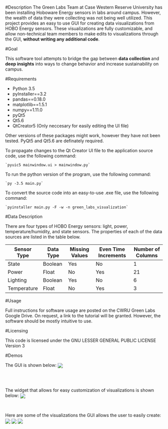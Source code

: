 #Description
The Green Labs Team at Case Western Reserve University has been installing Hoboware Energy sensors in labs around campus.
However, the wealth of data they were collecting was not being well utilized.
This project provides an easy to use GUI for creating data visualizations from HOBO Energy sensors.
These visualizations are fully customizable, and allow non-technical team members to make edits to visualizations through the GUI, **without writing any additional code**.

#Goal

This software tool attempts to bridge the gap between **data collection** and **deep insights** into ways to change behavior and increase sustainability on campus.

#Requirements
* Python 3.5
* pyInstaller==3.2
* pandas==0.18.0
* matplotlib==1.5.1
* numpy==1.11.0
* pyQt5
* Qt5.6
* QtCreator5 (Only neccesary for easily editing the UI file)

Other versions of these packages might work, however they have not been tested. PyQt5 and Qt5.6 are definately required.

To propagate changes to the Qt Creator UI file to the application source code, use the following command:

    `pyuic5 mainwindow.ui > mainwindow.py`

To run the python version of the program, use the following command:

    `py -3.5 main.py`

To convert the source code into an easy-to-use .exe file, use the following command:

    `pyinstaller main.py -F -w -n green_labs_visualization`


#Data Description

There are four types of HOBO Energy sensors: light, power, temperature/humidity, and state sensors. The properties of each of the data sources are listed in the table below.

| Sensor Type | Data Type | Missing Values | Even Time Increments | Number of Columns |
| --- | --- | --- | --- | --- |
| State | Boolean | Yes | No | 1 |
| Power | Float | No | Yes | 21 |
| Lighting | Boolean | Yes | No | 6 |
| Temperature | Float | No | Yes | 3 |

#Usage

Full instructions for software usage are posted on the CWRU Green Labs Google Drive. On request, a link to the tutorial will be granted. However, the software should be mostly intuitive to use.

#Licensing

This code is licensed under the GNU LESSER GENERAL PUBLIC LICENSE Version 3

#Demos

The GUI is shown below:
<img align="center" src="https://cloud.githubusercontent.com/assets/6250320/15837941/9efefafe-2c09-11e6-9d98-e7ac68c50df7.PNG">

<br/>
<br/>

The widget that allows for easy customization of visualizations is shown below:
<img align="center" src="https://cloud.githubusercontent.com/assets/6250320/18954683/10de67dc-8622-11e6-8775-4f8e3f10a865.PNG">

<br/>

Here are some of the visualizations the GUI allows the user to easily create:
<img align="center" src="https://cloud.githubusercontent.com/assets/6250320/15837951/a7f1655c-2c09-11e6-9575-e2f61eaa6a22.png">
<img align="center" src="https://cloud.githubusercontent.com/assets/6250320/15837954/adce343c-2c09-11e6-93b7-01c48aee99be.png">
<img align="center" src="https://cloud.githubusercontent.com/assets/6250320/15837946/a405183a-2c09-11e6-841f-1f3d6e58629b.png">
